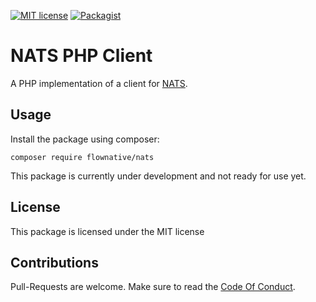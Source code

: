 [![MIT license](http://img.shields.io/badge/license-MIT-brightgreen.svg)](http://opensource.org/licenses/MIT)
[![Packagist](https://img.shields.io/packagist/v/flownative/nats.svg)](https://packagist.org/packages/flownative/nats)

# NATS PHP Client

A PHP implementation of a client for [NATS](https://nats.io/).

## Usage

Install the package using composer:

```
composer require flownative/nats
```

This package is currently under development and not ready for use yet.

## License

This package is licensed under the MIT license

## Contributions

Pull-Requests are welcome. Make sure to read the [Code Of Conduct](CodeOfConduct.rst).
